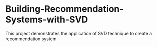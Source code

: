 # Building-Recommendation-Systems-with-SVD
This project demonstrates the application of SVD technique to create a recommendation system
